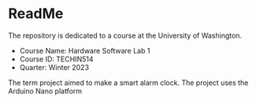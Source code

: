 # ReadMe
The repository is dedicated to a course at the University of Washington.
* Course Name: Hardware Software Lab 1
* Course ID: TECHIN514
* Quarter: Winter 2023

The term project aimed to make a smart alarm clock. The project uses the Arduino Nano platform